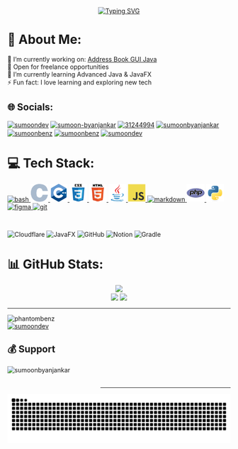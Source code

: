<p align="center">
  <a href="https://git.io/typing-svg">
    <img src="https://readme-typing-svg.demolab.com?font=Fira+Code&size=25&pause=1000&color=E9E9E9&center=true&vCenter=true&width=1040&lines=Hello+%F0%9F%91%8B+I'm+Sumoon+Byanjankar" alt="Typing SVG" />
  </a>
</p>

# 💫 About Me:
🔭 I’m currently working on: [Address Book GUI Java](https://github.com/sumoondev/Address-Book-GUI-Java)<br>
👯 Open for freelance opportunities<br>
🌱 I’m currently learning Advanced Java & JavaFX<br>
⚡ Fun fact: I love learning and exploring new tech


## 🌐 Socials:
<p align="left">
	<a href="https://x.com/sumoondev" target="blank"><img align="center" src="https://upload.wikimedia.org/wikipedia/commons/c/cc/X_icon.svg" alt="sumoondev" height="30" width="40" /></a>
	<a href="https://linkedin.com/in/sumoon-byanjankar" target="blank"><img align="center" src="https://raw.githubusercontent.com/rahuldkjain/github-profile-readme-generator/master/src/images/icons/Social/linked-in-alt.svg" alt="sumoon-byanjankar" height="30" width="40" /></a>
	<a href="https://stackoverflow.com/users/31244994" target="blank"><img align="center" src="https://raw.githubusercontent.com/rahuldkjain/github-profile-readme-generator/master/src/images/icons/Social/stack-overflow.svg" alt="31244994" height="30" width="40" /></a>
	<a href="https://kaggle.com/sumoonbyanjankar" target="blank"><img align="center" src="https://raw.githubusercontent.com/rahuldkjain/github-profile-readme-generator/master/src/images/icons/Social/kaggle.svg" alt="sumoonbyanjankar" height="30" width="40" /></a>
	<a href="https://fb.com/sumoonbenz" target="blank"><img align="center" src="https://raw.githubusercontent.com/rahuldkjain/github-profile-readme-generator/master/src/images/icons/Social/facebook.svg" alt="sumoonbenz" height="30" width="40" /></a>
	<a href="https://instagram.com/sumoonbenz" target="blank"><img align="center" src="https://raw.githubusercontent.com/rahuldkjain/github-profile-readme-generator/master/src/images/icons/Social/instagram.svg" alt="sumoonbenz" height="30" width="40" /></a>
	<a href="mailto:stu@sumoonbyanjankar.com.np"><img align="center" src="https://upload.wikimedia.org/wikipedia/commons/7/7e/Gmail_icon_%282020%29.svg" alt="sumoondev" height="30" width="40" /></a>
</p>

# 💻 Tech Stack:
<p align="left"> 
	<a href="https://www.gnu.org/software/bash/" target="_blank" rel="noreferrer"> <img src="https://upload.wikimedia.org/wikipedia/commons/4/4b/Bash_Logo_Colored.svg" alt="bash" width="40" height="40"/> </a>
	<a href="https://www.cprogramming.com/" target="_blank" rel="noreferrer"> <img src="https://raw.githubusercontent.com/devicons/devicon/master/icons/c/c-original.svg" alt="c" width="40" height="40"/> </a>
	<a href="https://www.w3schools.com/cpp/" target="_blank" rel="noreferrer"> <img src="https://raw.githubusercontent.com/devicons/devicon/master/icons/cplusplus/cplusplus-original.svg" alt="cplusplus" width="40" height="40"/> </a>
	 <a href="https://www.w3schools.com/css/" target="_blank" rel="noreferrer"> <img src="https://raw.githubusercontent.com/devicons/devicon/master/icons/css3/css3-original-wordmark.svg" alt="css3" width="40" height="40"/> </a>
	<a href="https://www.w3.org/html/" target="_blank" rel="noreferrer"> <img src="https://raw.githubusercontent.com/devicons/devicon/master/icons/html5/html5-original-wordmark.svg" alt="html5" width="40" height="40"/> </a>
	 <a href="https://www.java.com" target="_blank" rel="noreferrer"> <img src="https://raw.githubusercontent.com/devicons/devicon/master/icons/java/java-original.svg" alt="java" width="40" height="40"/> </a>
	<a href="https://developer.mozilla.org/en-US/docs/Web/JavaScript" target="_blank" rel="noreferrer"> <img src="https://raw.githubusercontent.com/devicons/devicon/master/icons/javascript/javascript-original.svg" alt="javascript" width="40" height="40"/> </a>
	<a href="https://www.markdownguide.org" target="_blank" rel="noreferrer"> <img src="https://github.com/user-attachments/assets/8c4a6bc0-3fb3-4e9e-853c-94813a2c5488" alt="markdown" width="40" height="50"/> </a>
	<a href="https://www.php.net" target="_blank" rel="noreferrer"> <img src="https://raw.githubusercontent.com/devicons/devicon/master/icons/php/php-original.svg" alt="php" width="40" height="40"/> </a>
	 <a href="https://www.python.org" target="_blank" rel="noreferrer"> <img src="https://raw.githubusercontent.com/devicons/devicon/master/icons/python/python-original.svg" alt="python" width="40" height="40"/> </a>
	<a href="https://www.figma.com/" target="_blank" rel="noreferrer"> <img src="https://www.vectorlogo.zone/logos/figma/figma-icon.svg" alt="figma" width="40" height="40"/> </a>
	<a href="https://git-scm.com/" target="_blank" rel="noreferrer"> <img src="https://www.vectorlogo.zone/logos/git-scm/git-scm-icon.svg" alt="git" width="40" height="40"/> </a>
</p> 
<br>

![Cloudflare](https://img.shields.io/badge/Cloudflare-F38020?style=for-the-badge&logo=Cloudflare&logoColor=white) 
![JavaFX](https://img.shields.io/badge/javafx-%23FF0000.svg?style=for-the-badge&logo=javafx&logoColor=white) 
![GitHub](https://img.shields.io/badge/github-%23121011.svg?style=for-the-badge&logo=github&logoColor=white) 
![Notion](https://img.shields.io/badge/Notion-%23000000.svg?style=for-the-badge&logo=notion&logoColor=white)
![Gradle](https://img.shields.io/badge/Gradle-02303A.svg?style=for-the-badge&logo=Gradle&logoColor=white) 
<br>
<!--
![Epic Games](https://img.shields.io/badge/epicgames-%23313131.svg?style=for-the-badge&logo=epicgames&logoColor=white) 
![Riot Games](https://img.shields.io/badge/riotgames-D32936.svg?style=for-the-badge&logo=riotgames&logoColor=white) 
![Steam](https://img.shields.io/badge/steam-%23000000.svg?style=for-the-badge&logo=steam&logoColor=white)
-->


# 📊 GitHub Stats:
<div align="center">
  <img src="https://github-readme-stats.vercel.app/api?username=sumoondev&theme=transparent&hide_border=true&include_all_commits=false&count_private=false" width="55%"/> <br>
	<img src="https://github-readme-streak-stats.herokuapp.com/?user=sumoondev&theme=transparent&hide_border=true" width="50%" />
  <img src="https://github-readme-stats.vercel.app/api/top-langs/?username=sumoondev&theme=transparent&hide_border=true&include_all_commits=false&count_private=false&layout=compact" width="36%" /> </br>
</div>
<!--
## 🏆 GitHub Trophies
![](https://github-profile-trophy.vercel.app/?username=PhantomBenz&theme=tokyonight&no-frame=true&no-bg=true&margin-w=4)

<!--
### ✍️ Random Dev Quote
![](https://quotes-github-readme.vercel.app/api?type=horizontal&theme=dark)

### 🔝 Top Contributed Repo
![](https://github-contributor-stats.vercel.app/api?username=PhantomBenz&limit=5&theme=transparent&combine_all_yearly_contributions=true)

-->
---

<p align="left"> <img src="https://komarev.com/ghpvc/?username=phantombenz&label=Profile%20views&color=0e75b6&style=flat" alt="phantombenz" /> <br>
<a href="https://twitter.com/sumoondev" target="blank"><img src="https://img.shields.io/twitter/follow/sumoondev?logo=twitter&style=for-the-badge" alt="sumoondev" /></a> </p>

## 💰 Support
<p><a href="https://ko-fi.com/sumoonbyanjankar"> <img align="left" src="https://cdn.ko-fi.com/cdn/kofi3.png?v=3" height="50" width="210" alt="sumoonbyanjankar" /></a></p><br><br>

---
<!-- Snake Animation -->
<div align="center">
	<picture>
	  <source media="(prefers-color-scheme: dark)" srcset="https://raw.githubusercontent.com/PhantomBenz/PhantomBenz/output/github-contribution-grid-snake-dark.svg">
	  <source media="(prefers-color-scheme: light)" srcset="https://raw.githubusercontent.com/PhantomBenz/PhantomBenz/output/github-contribution-grid-snake.svg">
	  <img alt="github contribution grid snake animation" src="https://raw.githubusercontent.com/PhantomBenz/PhantomBenz/output/github-contribution-grid-snake.svg">
	</picture>
</div>  

<!-- Created with GPRM -->
